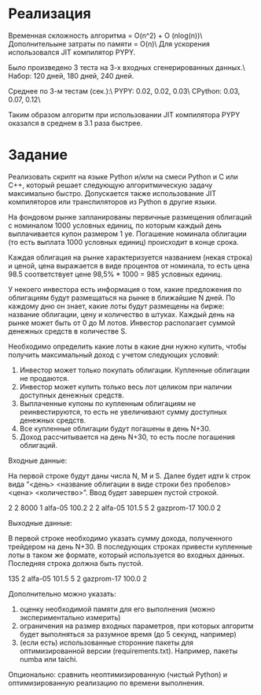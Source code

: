 
 # Реализация
 
 Временная скложность алгоритма = O(n^2) + O (nlog(n))\\
 Дополнительыне затраты по памяти = O(n)\\
 Для ускорения использовался JIT компилятор PYPY.

Было произведено 3 теста на 3-х входных сгенерированных данных.\\
Набор: 120 дней, 180 дней, 240 дней.

Среднее по 3-м тестам (сек.):\\
PYPY: 0.02, 0.02, 0.03\\ 
CPython: 0.03, 0.07, 0.12\\

Таким образом алгоритм при  использовании JIT компилятора PYPY оказался в среднем в 3.1 раза быстрее.






# Задание

Реализовать скрипт на языке Python и/или на смеси Python и C или C++, который решает следующую алгоритмическую задачу максимально быстро. Допускается также использование JIT компиляторов или транспиляторов из Python в другие языки.

На фондовом рынке запланированы первичные размещения облигаций с номиналом 1000
условных единиц, по которым каждый день выплачивается купон размером 1 уе.
Погашение номинала облигации (то есть выплата 1000 условных единиц) происходит в
конце срока.

Каждая облигация на рынке характеризуется названием (некая строка) и ценой, цена
выражается в виде процентов от номинала, то есть цена 98.5 соответствует цене
98,5% * 1000 = 985 условных единиц.

У некоего инвестора есть информация о том, какие предложения по облигациям будут
размещаться на рынке в ближайшие N дней. По каждому дню он знает, какие лоты
будут размещены на бирже: название облигации, цену и количество в штуках. Каждый
день на рынке может быть от 0 до M лотов. Инвестор располагает суммой денежных
средств в количестве S.

Необходимо определить какие лоты в какие дни нужно купить, чтобы получить
максимальный доход с учетом следующих условий:

1. Инвестор может только покупать облигации. Купленные облигации не продаются.
2. Инвестор может купить только весь лот целиком при наличии доступных
денежных средств.
3. Выплаченные купоны по купленным облигациям не реинвестируются, то есть не увеличивают сумму доступных денежных средств.
4. Все купленные облигации будут погашены в день N+30.
5. Доход рассчитывается на день N+30, то есть после погашения облигаций.


Входные данные:

На первой строке будут даны числа N, M и S. Далее будет идти k строк вида “<день>
<название облигации в виде строки без пробелов> <цена> <количество>”. Ввод будет
завершен пустой строкой.

2 2 8000
1 alfa-05 100.2 2
2 alfa-05 101.5 5
2 gazprom-17 100.0 2

Выходные данные:

В первой строке необходимо указать сумму дохода, полученного трейдером на день
N+30. В последующих строках привести купленные лоты в таком же формате,
который используется во входных данных. Последняя строка должна быть пустой.

135
2 alfa-05 101.5 5
2 gazprom-17 100.0 2


Дополнительно можно указать:
1. оценку необходимой памяти для его выполнения (можно экспериментально измерить)
2. ограничения на размер входных параметров, при которых алгоритм будет выполняться за разумное время (до 5 секунд, например)
3. (если есть) использованные сторонние пакеты для оптимизированной версии (requirements.txt). Например, пакеты numba или taichi.

Опционально: сравнить неоптимизированную (чистый Python) и оптимизированную реализацию по времени выполнения.
